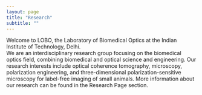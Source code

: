 ```yaml
---
layout: page
title: "Research"
subtitle: ""
---
```


Welcome to LOBO, the Laboratory of Biomedical Optics at the Indian Institute of Technology, Delhi.   
We are an interdisciplinary research group focusing on the biomedical optics field, combining biomedical and optical science and engineering. 
Our research interests include optical coherence tomography, microscopy, polarization engineering, and three-dimensional polarization-sensitive microscopy for label-free imaging of small animals. 
More information about our research can be found in the Research Page section.